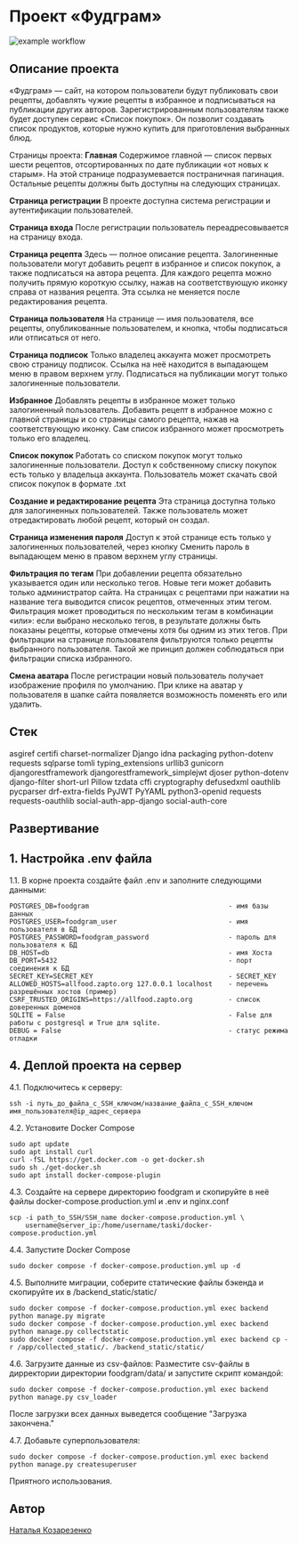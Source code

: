 # Проект «Фудграм»
![example workflow](https://github.com/NatalyaKozarezenko/foodgram/actions/workflows/main.yml/badge.svg)

## Описание проекта

«Фудграм» — сайт, на котором пользователи будут публиковать свои рецепты, добавлять чужие рецепты в избранное и подписываться на публикации других авторов. Зарегистрированным пользователям также будет доступен сервис «Список покупок». Он позволит создавать список продуктов, которые нужно купить для приготовления выбранных блюд.

Страницы проекта:
**Главная**
Содержимое главной — список первых шести рецептов, отсортированных по дате публикации «от новых к старым». На этой странице подразумевается постраничная пагинация. Остальные рецепты должны быть доступны на следующих страницах.

**Страница регистрации**
В проекте доступна система регистрации и аутентификации пользователей.

**Страница входа**
После регистрации пользователь переадресовывается на страницу входа.

**Страница рецепта**
Здесь — полное описание рецепта. Залогиненные пользователи могут добавить рецепт в избранное и список покупок, а также подписаться на автора рецепта. Для каждого рецепта можно получить прямую короткую ссылку, нажав на соответствующую иконку справа от названия рецепта. Эта ссылка не меняется после редактирования рецепта.

**Страница пользователя**
На странице — имя пользователя, все рецепты, опубликованные пользователем, и кнопка, чтобы подписаться или отписаться от него.

**Страница подписок**
Только владелец аккаунта может просмотреть свою страницу подписок. Ссылка на неё находится в выпадающем меню в правом верхнем углу.
Подписаться на публикации могут только залогиненные пользователи.

**Избранное**
Добавлять рецепты в избранное может только залогиненный пользователь. Добавить рецепт в избранное можно с главной страницы и со страницы самого рецепта, нажав на соответствующую иконку. Сам список избранного может просмотреть только его владелец.

**Список покупок**
Работать со списком покупок могут только залогиненные пользователи. Доступ к собственному списку покупок есть только у владельца аккаунта. Пользователь может скачать свой список покупок в формате .txt

**Создание и редактирование рецепта**
Эта страница доступна только для залогиненных пользователей. Также пользователь может отредактировать любой рецепт, который он создал.

**Страница изменения пароля**
Доступ к этой странице есть только у залогиненных пользователей, через кнопку Сменить пароль в выпадающем меню в правом верхнем углу страницы.

**Фильтрация по тегам**
При добавлении рецепта обязательно указывается один или несколько тегов. Новые теги может добавить только администратор сайта.
На страницах с рецептами при нажатии на название тега выводится список рецептов, отмеченных этим тегом. Фильтрация может проводиться по нескольким тегам в комбинации «или»: если выбрано несколько тегов, в результате должны быть показаны рецепты, которые отмечены хотя бы одним из этих тегов. 
При фильтрации на странице пользователя фильтруются только рецепты выбранного пользователя. Такой же принцип должен соблюдаться при фильтрации списка избранного.

**Смена аватара**
После регистрации новый пользователь получает изображение профиля по умолчанию. При клике на аватар у пользователя в шапке сайта появляется возможность поменять его или удалить.

## Стек
asgiref
certifi
charset-normalizer
Django
idna
packaging
python-dotenv
requests
sqlparse
tomli
typing_extensions
urllib3
gunicorn
djangorestframework
djangorestframework_simplejwt
djoser
python-dotenv
django-filter
short-url
Pillow
tzdata
cffi
cryptography
defusedxml
oauthlib
pycparser
drf-extra-fields
PyJWT
PyYAML
python3-openid
requests
requests-oauthlib
social-auth-app-django
social-auth-core


## Развертивание

## 1. Настройка .env файла
1.1. В корне проекта создайте файл .env и заполните следующими данными:

```
POSTGRES_DB=foodgram                                   - имя базы данных
POSTGRES_USER=foodgram_user                            - имя пользователя в БД
POSTGRES_PASSWORD=foodgram_password                    - пароль для пользователя к БД
DB_HOST=db                                             - имя Хоста
DB_PORT=5432                                           - порт соединения к БД
SECRET_KEY=SECRET_KEY                                  - SECRET_KEY
ALLOWED_HOSTS=allfood.zapto.org 127.0.0.1 localhost    - перечень разрешённых хостов (пример)
CSRF_TRUSTED_ORIGINS=https://allfood.zapto.org         - список доверенных доменов
SQLITE = False                                         - False для работы с postgresql и True для sqlite.
DEBUG = False                                          - статус режима отладки  
```


## 4. Деплой проекта на сервер
4.1. Подключитесь к серверу:

```
ssh -i путь_до_файла_с_SSH_ключом/название_файла_с_SSH_ключом имя_пользователя@ip_адрес_сервера
```

4.2. Установите Docker Compose

```
sudo apt update
sudo apt install curl
curl -fSL https://get.docker.com -o get-docker.sh
sudo sh ./get-docker.sh
sudo apt install docker-compose-plugin
```

4.3. Создайте на сервере директорию foodgram и скопируйте в неё файлы docker-compose.production.yml и .env и nginx.conf

```
scp -i path_to_SSH/SSH_name docker-compose.production.yml \
    username@server_ip:/home/username/taski/docker-compose.production.yml
```

4.4. Запустите Docker Compose

```
sudo docker compose -f docker-compose.production.yml up -d
```

4.5. Выполните миграции, соберите статические файлы бэкенда и скопируйте их в /backend_static/static/

```
sudo docker compose -f docker-compose.production.yml exec backend python manage.py migrate
sudo docker compose -f docker-compose.production.yml exec backend python manage.py collectstatic
sudo docker compose -f docker-compose.production.yml exec backend cp -r /app/collected_static/. /backend_static/static/
```
4.6. Загрузите данные из csv-файлов:
Разместите csv-файлы в дирректории директории foodgram/data/ и запустите скрипт командой:

```
sudo docker compose -f docker-compose.production.yml exec backend python manage.py csv_loader
```
После загрузки всех данных выведется сообщение "Загрузка закончена."

4.7. Добавьте суперпользователя:

```
sudo docker compose -f docker-compose.production.yml exec backend python manage.py createsuperuser
```
Приятного использования.


## Автор
[Наталья Козарезенко](https://github.com/NatalyaKozarezenko/) 